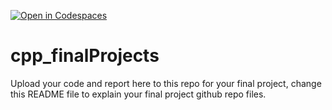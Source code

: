 [![Open in Codespaces](https://classroom.github.com/assets/launch-codespace-2972f46106e565e64193e422d61a12cf1da4916b45550586e14ef0a7c637dd04.svg)](https://classroom.github.com/open-in-codespaces?assignment_repo_id=19360789)
# cpp_finalProjects

Upload your code and report here to this repo for your final project, change this README file to explain your final project github repo files.
